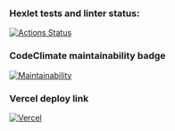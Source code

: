 ### Hexlet tests and linter status:
[![Actions Status](https://github.com/SKornya/frontend-project-11/workflows/hexlet-check/badge.svg)](https://github.com/SKornya/frontend-project-11/actions)

### CodeClimate maintainability badge
[![Maintainability](https://api.codeclimate.com/v1/badges/fafd1646a17ad537aa81/maintainability)](https://codeclimate.com/github/SKornya/frontend-project-11/maintainability)

### Vercel deploy link
[![Vercel](blob:https://vercel.com/372bc824-d11a-433e-9887-86de714b938d)](https://frontend-project-11-wheat-five.vercel.app/)
